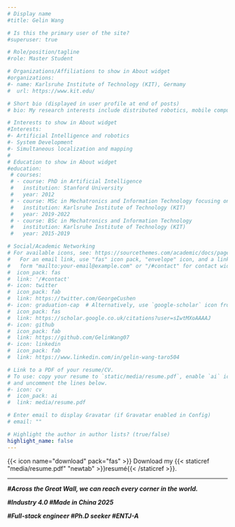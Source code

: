 ```yaml
---
# Display name
#title: Gelin Wang

# Is this the primary user of the site?
#superuser: true

# Role/position/tagline
#role: Master Student

# Organizations/Affiliations to show in About widget
#organizations:
#- name: Karlsruhe Institute of Technology (KIT), Germamy
#  url: https://www.kit.edu/

# Short bio (displayed in user profile at end of posts)
# bio: My research interests include distributed robotics, mobile computing and programmable matter.

# Interests to show in About widget
#Interests:
#- Artificial Intelligence and robotics
#- System Development
#- Simultaneous localization and mapping
#
# Education to show in About widget
#education:
 # courses:
 # - course: PhD in Artificial Intelligence
 #   institution: Stanford University
 #   year: 2012
 # - course: MSc in Mechatronics and Information Technology focusing on robotics 
 #   institution: Karlsruhe Institute of Technology (KIT)
 #   year: 2019-2022
 # - course: BSc in Mechatronics and Information Technology
 #   institution: Karlsruhe Institute of Technology (KIT)
 #   year: 2015-2019

# Social/Academic Networking
# For available icons, see: https://sourcethemes.com/academic/docs/page-builder/#icons
#   For an email link, use "fas" icon pack, "envelope" icon, and a link in the
#   form "mailto:your-email@example.com" or "/#contact" for contact widget.#- icon: envelope
#  icon_pack: fas
#  link: '/#contact'
#- icon: twitter
#  icon_pack: fab
#  link: https://twitter.com/GeorgeCushen
#- icon: graduation-cap  # Alternatively, use `google-scholar` icon from `ai` icon pack
#  icon_pack: fas
#  link: https://scholar.google.co.uk/citations?user=sIwtMXoAAAAJ
#- icon: github
#  icon_pack: fab
#  link: https://github.com/GelinWang07
#- icon: linkedin
#  icon_pack: fab
#  link: https://www.linkedin.com/in/gelin-wang-taro504

# Link to a PDF of your resume/CV.
# To use: copy your resume to `static/media/resume.pdf`, enable `ai` icons in `params.toml`, 
# and uncomment the lines below.
#- icon: cv
#  icon_pack: ai
#  link: media/resume.pdf

# Enter email to display Gravatar (if Gravatar enabled in Config)
# email: ""

# Highlight the author in author lists? (true/false)
highlight_name: false
---
```


{{< icon name="download" pack="fas" >}} Download my {{< staticref "media/resume.pdf" "newtab" >}}resumé{{< /staticref >}}.
***
***#Across the Great Wall, we can reach every corner in the world.***

***#Industry 4.0 #Made in China 2025***

***#Full-stack engineer #Ph.D seeker #ENTJ-A***
